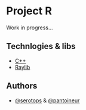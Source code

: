 # Project R

Work in progress...

## Technlogies & libs

 - [C++](https://cplusplus.com)
 - [Raylib](https://www.raylib.com/index.html)

## Authors

- [@serotops](https://github.com/Serotops) & [@pantoineur](https://github.com/Pantoineur)
